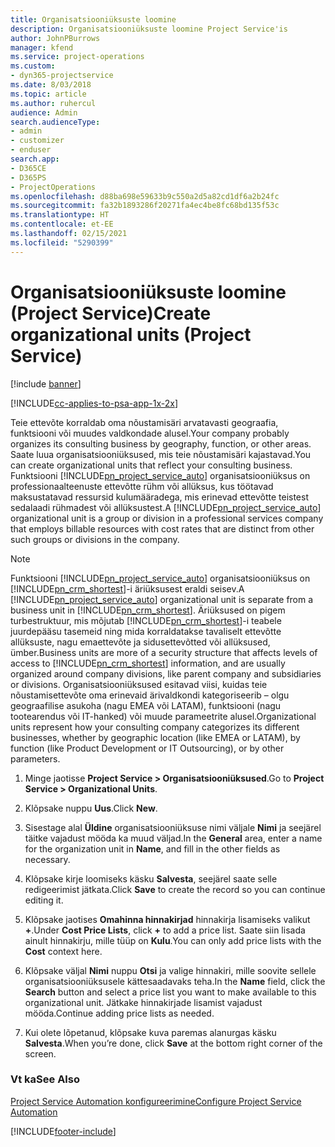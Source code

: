 ```yaml
---
title: Organisatsiooniüksuste loomine
description: Organisatsiooniüksuste loomine Project Service'is
author: JohnPBurrows
manager: kfend
ms.service: project-operations
ms.custom:
- dyn365-projectservice
ms.date: 8/03/2018
ms.topic: article
ms.author: ruhercul
audience: Admin
search.audienceType:
- admin
- customizer
- enduser
search.app:
- D365CE
- D365PS
- ProjectOperations
ms.openlocfilehash: d88ba698e59633b9c550a2d5a82cd1df6a2b24fc
ms.sourcegitcommit: fa32b1893286f20271fa4ec4be8fc68bd135f53c
ms.translationtype: HT
ms.contentlocale: et-EE
ms.lasthandoff: 02/15/2021
ms.locfileid: "5290399"
---
```

# <a name="create-organizational-units-project-service"></a><span data-ttu-id="0151f-103">Organisatsiooniüksuste loomine (Project Service)</span><span class="sxs-lookup"><span data-stu-id="0151f-103">Create organizational units (Project Service)</span></span>

[!include [banner](../includes/psa-now-project-operations.md)]

[!INCLUDE[cc-applies-to-psa-app-1x-2x](../includes/cc-applies-to-psa-app-1x-2x.md)]

<span data-ttu-id="0151f-104">Teie ettevõte korraldab oma nõustamisäri arvatavasti geograafia, funktsiooni või muudes valdkondade alusel.</span><span class="sxs-lookup"><span data-stu-id="0151f-104">Your company probably organizes its consulting business by geography, function, or other areas.</span></span> <span data-ttu-id="0151f-105">Saate luua organisatsiooniüksused, mis teie nõustamisäri kajastavad.</span><span class="sxs-lookup"><span data-stu-id="0151f-105">You can create organizational units that reflect your consulting business.</span></span> <span data-ttu-id="0151f-106">Funktsiooni [!INCLUDE[pn_project_service_auto](../includes/pn-project-service-auto.md)] organisatsiooniüksus on professionaalteenuste ettevõtte rühm või allüksus, kus töötavad maksustatavad ressursid kulumääradega, mis erinevad ettevõtte teistest sedalaadi rühmadest või allüksustest.</span><span class="sxs-lookup"><span data-stu-id="0151f-106">A [!INCLUDE[pn_project_service_auto](../includes/pn-project-service-auto.md)] organizational unit is a group or division in a professional services company that employs billable resources with cost rates that are distinct from other such groups or divisions in the company.</span></span>  
  
> [!NOTE]
>  <span data-ttu-id="0151f-107">Funktsiooni [!INCLUDE[pn_project_service_auto](../includes/pn-project-service-auto.md)] organisatsiooniüksus on [!INCLUDE[pn_crm_shortest](../includes/pn-crm-shortest.md)]-i äriüksusest eraldi seisev.</span><span class="sxs-lookup"><span data-stu-id="0151f-107">A [!INCLUDE[pn_project_service_auto](../includes/pn-project-service-auto.md)] organizational unit is separate from a business unit in [!INCLUDE[pn_crm_shortest](../includes/pn-crm-shortest.md)].</span></span> <span data-ttu-id="0151f-108">Äriüksused on pigem turbestruktuur, mis mõjutab [!INCLUDE[pn_crm_shortest](../includes/pn-crm-shortest.md)]-i teabele juurdepääsu tasemeid ning mida korraldatakse tavaliselt ettevõtte allüksuste, nagu emaettevõte ja sidusettevõtted või allüksused, ümber.</span><span class="sxs-lookup"><span data-stu-id="0151f-108">Business units are more of a security structure that affects levels of access to [!INCLUDE[pn_crm_shortest](../includes/pn-crm-shortest.md)] information, and are usually organized around company divisions, like parent company and subsidiaries or divisions.</span></span> <span data-ttu-id="0151f-109">Organisatsiooniüksused esitavad viisi, kuidas teie nõustamisettevõte oma erinevaid ärivaldkondi kategoriseerib – olgu geograafilise asukoha (nagu EMEA või LATAM), funktsiooni (nagu tootearendus või IT-hanked) või muude parameetrite alusel.</span><span class="sxs-lookup"><span data-stu-id="0151f-109">Organizational units represent how your consulting company categorizes its different businesses, whether by geographic location (like EMEA or LATAM), by function (like Product Development or IT Outsourcing), or by other parameters.</span></span>  
  
1.  <span data-ttu-id="0151f-110">Minge jaotisse **Project Service > Organisatsiooniüksused**.</span><span class="sxs-lookup"><span data-stu-id="0151f-110">Go to **Project Service > Organizational Units**.</span></span>  
  
2.  <span data-ttu-id="0151f-111">Klõpsake nuppu **Uus**.</span><span class="sxs-lookup"><span data-stu-id="0151f-111">Click **New**.</span></span>  
  
3.  <span data-ttu-id="0151f-112">Sisestage alal **Üldine** organisatsiooniüksuse nimi väljale **Nimi** ja seejärel täitke vajadust mööda ka muud väljad.</span><span class="sxs-lookup"><span data-stu-id="0151f-112">In the **General** area, enter a name for the organization unit in **Name**, and fill in the other fields as necessary.</span></span>  
  
4.  <span data-ttu-id="0151f-113">Klõpsake kirje loomiseks käsku **Salvesta**, seejärel saate selle redigeerimist jätkata.</span><span class="sxs-lookup"><span data-stu-id="0151f-113">Click **Save** to create the record so you can continue editing it.</span></span>  
  
5.  <span data-ttu-id="0151f-114">Klõpsake jaotises **Omahinna hinnakirjad** hinnakirja lisamiseks valikut **+**.</span><span class="sxs-lookup"><span data-stu-id="0151f-114">Under **Cost Price Lists**, click **+** to add a price list.</span></span> <span data-ttu-id="0151f-115">Saate siin lisada ainult hinnakirju, mille tüüp on **Kulu**.</span><span class="sxs-lookup"><span data-stu-id="0151f-115">You can only add price lists with the **Cost** context here.</span></span>  
  
6.  <span data-ttu-id="0151f-116">Klõpsake väljal **Nimi** nuppu **Otsi** ja valige hinnakiri, mille soovite sellele organisatsiooniüksusele kättesaadavaks teha.</span><span class="sxs-lookup"><span data-stu-id="0151f-116">In the **Name** field, click the **Search** button and select a price list you want to make available to this organizational unit.</span></span> <span data-ttu-id="0151f-117">Jätkake hinnakirjade lisamist vajadust mööda.</span><span class="sxs-lookup"><span data-stu-id="0151f-117">Continue adding price lists as needed.</span></span>  
  
7.  <span data-ttu-id="0151f-118">Kui olete lõpetanud, klõpsake kuva paremas alanurgas käsku **Salvesta**.</span><span class="sxs-lookup"><span data-stu-id="0151f-118">When you’re done, click **Save** at the bottom right corner of the screen.</span></span>  
  
### <a name="see-also"></a><span data-ttu-id="0151f-119">Vt ka</span><span class="sxs-lookup"><span data-stu-id="0151f-119">See Also</span></span>  
 [<span data-ttu-id="0151f-120">Project Service Automation konfigureerimine</span><span class="sxs-lookup"><span data-stu-id="0151f-120">Configure Project Service Automation</span></span>](../psa/configure.md)


[!INCLUDE[footer-include](../includes/footer-banner.md)]